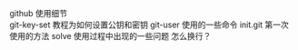 github 使用细节<br>
git-key-set	教程为如何设置公钥和密钥
git-user	使用的一些命令
init.git	第一次使用的方法
solve		使用过程中出现的一些问题
怎么换行？
